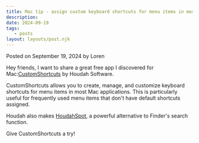 ```yaml
---
title: Mac tip - assign custom keyboard shortcuts for menu items in most Mac apps
description:
date: 2024-09-19
tags:
   - posts
layout: layouts/post.njk
---
```


Posted on September 19, 2024 by Loren

Hey friends, I want to share a great free app I discovered for Mac:[CustomShortcuts](https://www.houdah.com/customShortcuts/) by Houdah Software.

CustomShortcuts allows you to create, manage, and customize keyboard shortcuts for menu items in most Mac applications. This is particularly useful for frequently used menu items that don't have default shortcuts assigned.

Houdah also makes [HoudahSpot](https://www.houdah.com/houdahSpot/), a powerful alternative to Finder's search function.

Give CustomShortcuts a try!
